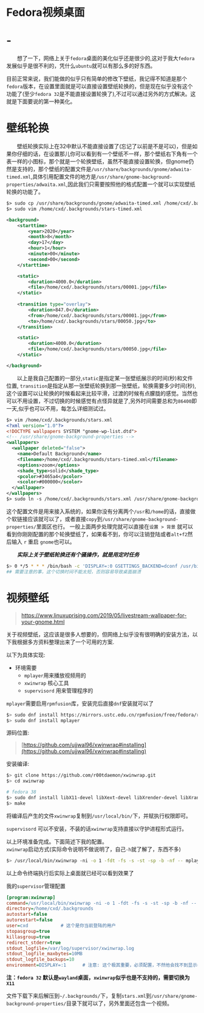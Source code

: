 # Fedora视频桌面


# -
&emsp;&emsp;想了一下，网络上关于`fedora`桌面的美化似乎还是很少的,这对于我大`fedora`发展似乎是很不利的，凭什么`ubuntu`就可以有那么多的好东西。  

目前正常来说，我们能做的似乎只有简单的修改下壁纸，我记得不知道是那个`fedora`版本，在设置里面就是可以直接设置壁纸轮换的，但是现在似乎没有这个功能了(至少`fedora 32`是不能直接设置轮换了),不过可以通过另外的方式解决。这就是下面要说的第一种美化。 

# 壁纸轮换  
&emsp;&emsp;壁纸轮换实际上在32中默认不能直接设置了(忘记了以前是不是可以)，但是如果你仔细的话，在设置那儿你可以看到有一个壁纸不一样，那个壁纸右下角有一个表一样的小图标，那个就是一个轮换壁纸，虽然不能直接设置轮换，但gnome仍然是支持的，那个壁纸的配置文件是`/usr/share/backgrounds/gnome/adwaita-timed.xml`,具体引用配置文件的地方是`/usr/share/gnome-background-properties/adwaita.xml`,因此我们只需要按照他的格式配置一个就可以实现壁纸轮换的功能了。  

```xml
$> sudo cp /usr/share/backgrounds/gnome/adwaita-timed.xml /home/cxd/.backgrounds/stars-timed.xml  
$> sudo vim /home/cxd/.backgrounds/stars-timed.xml 

<background>
    <starttime>
        <year>2020</year>
        <month>8</month>
        <day>17</day>
        <hour>1</hour>
        <minute>00</minute>
        <second>00</second>
    </starttime>

    <static>
        <duration>4000.0</duration>
        <file>/home/cxd/.backgrounds/stars/00001.jpg</file>
    </static>
    
    <transition type="overlay">
        <duration>847.0</duration>
        <from>/home/cxd/.backgrounds/stars/00001.jpg</from>
        <to>/home/cxd/.backgrounds/stars/00050.jpg</to>
    </transition>

    <static>
        <duration>4000.0</duration>
        <file>/home/cxd/.backgrounds/stars/00050.jpg</file>
    </static>

</background>
```
&emsp;&emsp;以上是我自己配置的一部分,`static`是指定某一张壁纸展示的时间(秒)和文件位置, `transition`是指定从那一张壁纸轮换到那一张壁纸，轮换需要多少时间(秒),这个设置可以让轮换的时候看起来比较平滑，过渡的时候有点朦胧的感觉。当然也可以不用设置，不过切换的时候感觉有点怪异就是了,另外时间需要总和为`86400`即一天,似乎也可以不用，每怎么详细测试过。 
```xml
$> vim /home/cxd/.backgrounds/stars.xml
<?xml version="1.0"?>
<!DOCTYPE wallpapers SYSTEM "gnome-wp-list.dtd">
<!-- /usr/share/gnome-background-properties -->
<wallpapers>
  <wallpaper deleted="false">
    <name>Default Background</name>
    <filename>/home/cxd/.backgrounds/stars-timed.xml</filename>
    <options>zoom</options>
    <shade_type>solid</shade_type>
    <pcolor>#3465a4</pcolor>
    <scolor>#000000</scolor>
  </wallpaper>
</wallpapers>
$> sudo ln -s /home/cxd/.backgrounds/stars.xml /usr/share/gnome-background-properties/stars.xml # 不行的话直接copy到后面的那个目录里面区就可以了
```
这个配置文件是用来接入系统的，如果你没有分离两个`/usr`和`/home`的话，直接做个软链接应该就可以了，或者直接`copy`到`/usr/share/gnome-background-properties/`里面区也行。 一般上面两步处理完就可以直接在`设置 > 背景` 就可以看到你刚刚配置的那个轮换壁纸了，如果看不到，你可以注销登陆或者`alt+f2`然后输入 `r` 重启 `gnome`也可以。  

&emsp;&emsp;***实际上关于壁纸轮换还有个骚操作，就是用定时任务***
```bash
$> 0 */5 * * * /bin/bash -c 'DISPLAY=:0 GSETTINGS_BACKEND=dconf /usr/bin/gsettings set org.gnome.desktop.background picture-uri "file:///home/<User>/.local/share/backgrounds/0$(shuf -i 0-8 -n 1).png"'
## 需要注意的事，这个切换时间不能太短，否则容易导致桌面崩溃 
```


# 视频壁纸  
> https://www.linuxuprising.com/2019/05/livestream-wallpaper-for-your-gnome.html  

关于视频壁纸，这应该是很多人想要的，但网络上似乎没有很明确的安装方法，以下我根据多方资料整理出来了一个可用的方案.

以下为具体实现:  
- 环境需要  
  - `mplayer`用来播放视频用的   
  - `xwinwrap` 核心工具  
  - `supervisord` 用来管理程序的  
  
`mplayer`需要启用`rpmfusion`库，安装完后直接`dnf`安装就可以了    
```bash
$> sudo dnf install https://mirrors.ustc.edu.cn/rpmfusion/free/fedora/rpmfusion-free-release-38.noarch.rpm
$> sudo dnf install mplayer
```

源码位置:   
>[https://github.com/ujjwal96/xwinwrap#installing](https://github.com/ujjwal96/xwinwrap#installing)  

安装编译: 
```bash
$> git clone https://github.com/r00tdaemon/xwinwrap.git
$> cd xwinwrap

# fedora 38 
$> sudo dnf install libX11-devel libXext-devel libXrender-devel libXrandr-dev gcc -y
$> make 
```

将编译后产生的文件`xwinwrap`复制到`/usr/local/bin/`下，并赋执行权限即可。  

`supervisord` 可以不安装，不装的话`xwinwrap`支持直接以守护进程形式运行。  

以上环境准备完成。下面简述下我的配置。    
`xwinwrap`启动方式(实际命令说明不做说明了，自己`-h`就了解了，东西不多)  
```bash
$> /usr/local/bin/xwinwrap -ni -o 1 -fdt -fs -s -st -sp -b -nf -- mplayer -nolirc -framedrop -nosound -loop 0 -wid WID -quiet /home/cxd/.backgrounds/stars/00000.mp4
```
以上命令终端执行后实际上桌面就已经可以看到效果了  

我的`supervisor`管理配置  
```ini
[program:xwinwrap]
command=/usr/local/bin/xwinwrap -ni -o 1 -fdt -fs -s -st -sp -b -nf -- mplayer -framedrop -nosound -loop 0 -wid WID -quiet /home/cxd/.backgrounds/stars/00000.mp4
directory=/home/cxd/.backgrounds
autostart=false
autorestart=false
user=cxd            # 这个是你当前登陆的用户 
stopasgroup=true
killasgroup=true
redirect_stderr=true
stdout_logfile=/var/log/supervisor/xwinwrap.log
stdout_logfile_maxbytes=10MB
stdout_logfile_backups=10
environment=DISPLAY=:1      # 注意: 这个极其重要，必须配置，不然他会找不到显示器，不知道可以用env命令查看下对应用的是那个
```

**注：`fedora 32` 默认是`wayland`桌面，`xwinwrap`似乎也是不支持的，需要切换为`X11`** 


文件下载下来后解压到`~/.backgrounds/`下，复制`stars.xml`到`/usr/share/gnome-background-properties/`目录下就可以了，另外里面还包含一个视频。    


